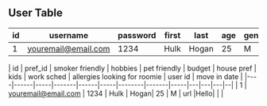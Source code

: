 ## User Table

| id | username            | password | first | last | age | gender | image | bio |
|----|---------------------|----------|-------|------|-----|--------|-------|-----|
| 1  | youremail@email.com | 1234     | Hulk  | Hogan|  25 |   M    |  url  |Hello|


| id | pref_id  | smoker friendly | hobbies | pet friendly | budget | house pref | kids | work sched | allergies looking for roomie | user id | move in date |
|----|------|-----|-------|------|-----|--------|-------|-----|---|---|---|--|
| 1  | youremail@email.com | 1234     | Hulk  | Hogan|  25 |   M    |  url  |Hello| |  |
